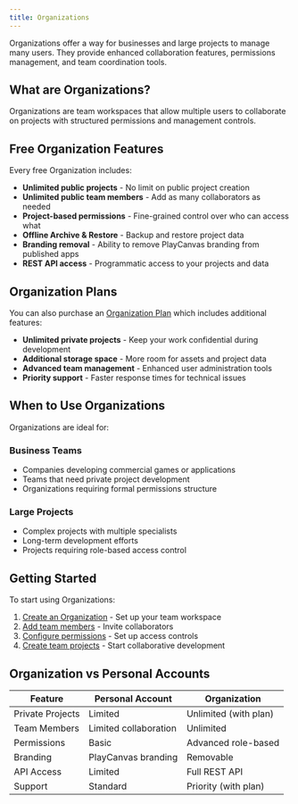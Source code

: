 ```yaml
---
title: Organizations
---
```


Organizations offer a way for businesses and large projects to manage many users. They provide enhanced collaboration features, permissions management, and team coordination tools.

## What are Organizations?

Organizations are team workspaces that allow multiple users to collaborate on projects with structured permissions and management controls.

## Free Organization Features

Every free Organization includes:

- **Unlimited public projects** - No limit on public project creation
- **Unlimited public team members** - Add as many collaborators as needed
- **Project-based permissions** - Fine-grained control over who can access what
- **Offline Archive & Restore** - Backup and restore project data
- **Branding removal** - Ability to remove PlayCanvas branding from published apps
- **REST API access** - Programmatic access to your projects and data

## Organization Plans

You can also purchase an [Organization Plan][1] which includes additional features:

- **Unlimited private projects** - Keep your work confidential during development
- **Additional storage space** - More room for assets and project data
- **Advanced team management** - Enhanced user administration tools
- **Priority support** - Faster response times for technical issues

## When to Use Organizations

Organizations are ideal for:

### Business Teams

- Companies developing commercial games or applications
- Teams that need private project development
- Organizations requiring formal permissions structure

### Large Projects

- Complex projects with multiple specialists
- Long-term development efforts
- Projects requiring role-based access control

## Getting Started

To start using Organizations:

1. [Create an Organization](creating.md) - Set up your team workspace
2. [Add team members](managing.md#seats) - Invite collaborators
3. [Configure permissions](managing.md#permissions) - Set up access controls
4. [Create team projects](managing.md#projects) - Start collaborative development

## Organization vs Personal Accounts

| Feature | Personal Account | Organization |
|---------|------------------|--------------|
| Private Projects | Limited | Unlimited (with plan) |
| Team Members | Limited collaboration | Unlimited |
| Permissions | Basic | Advanced role-based |
| Branding | PlayCanvas branding | Removable |
| API Access | Limited | Full REST API |
| Support | Standard | Priority (with plan) |

[1]: https://playcanvas.com/plans
